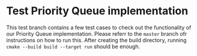 # Test Priority Queue implementation

This test branch contains a few test cases to check out the functionality of our Priority Queue implementation. Please referr to the `master` branch ofr instructions on how to run this. After creating the build directory, running `cmake --build build --target run` should be enough.
